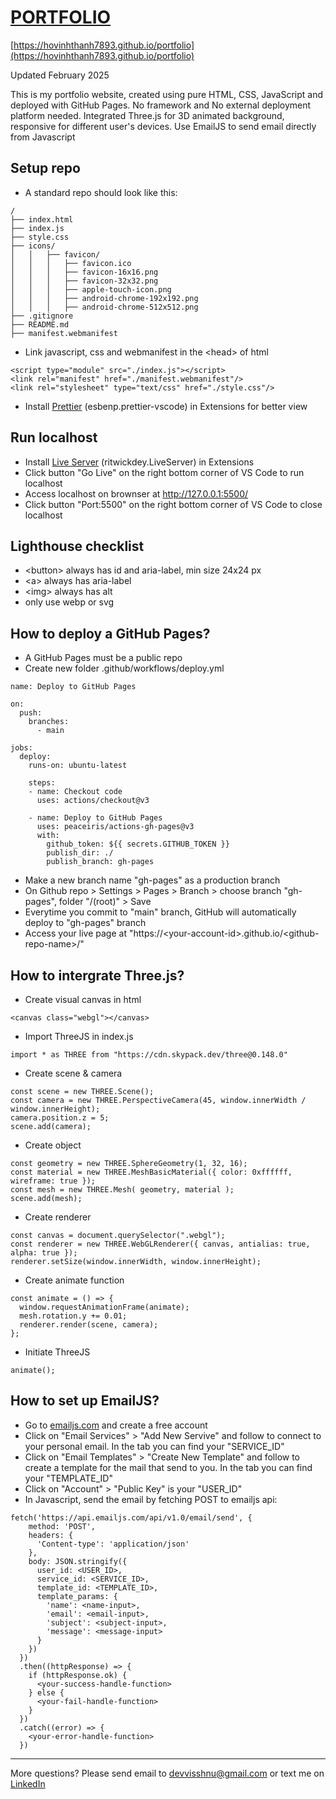 # [PORTFOLIO](https://hovinhthanh7893.github.io/portfolio)

[https://hovinhthanh7893.github.io/portfolio](https://hovinhthanh7893.github.io/portfolio)

Updated February 2025

This is my portfolio website, created using pure HTML, CSS, JavaScript and deployed with GitHub Pages. No framework and No external deployment platform needed. Integrated Three.js for 3D animated background, responsive for different user's devices. Use EmailJS to send email directly from Javascript

## Setup repo

- A standard repo should look like this:

```
/
├── index.html
├── index.js
├── style.css
├── icons/
│   │   ├── favicon/
│   │   │   ├── favicon.ico
│   │   │   ├── favicon-16x16.png
│   │   │   ├── favicon-32x32.png
│   │   │   ├── apple-touch-icon.png
│   │   │   ├── android-chrome-192x192.png
│   │   │   ├── android-chrome-512x512.png
├── .gitignore
├── README.md
├── manifest.webmanifest
```

- Link javascript, css and webmanifest in the \<head> of html

```
<script type="module" src="./index.js"></script>
<link rel="manifest" href="./manifest.webmanifest"/>
<link rel="stylesheet" type="text/css" href="./style.css"/>
```

- Install [Prettier](https://marketplace.visualstudio.com/items?itemName=esbenp.prettier-vscode) (esbenp.prettier-vscode) in Extensions for better view

## Run localhost

- Install [Live Server](https://marketplace.visualstudio.com/items?itemName=ritwickdey.LiveServer) (ritwickdey.LiveServer) in Extensions
- Click button "Go Live" on the right bottom corner of VS Code to run localhost
- Access localhost on brownser at http://127.0.0.1:5500/
- Click button "Port:5500" on the right bottom corner of VS Code to close localhost

## Lighthouse checklist

- \<button> always has id and aria-label, min size 24x24 px
- \<a> always has aria-label
- \<img> always has alt
- only use webp or svg

## How to deploy a GitHub Pages?

- A GitHub Pages must be a public repo
- Create new folder .github/workflows/deploy.yml

```
name: Deploy to GitHub Pages

on:
  push:
    branches:
      - main

jobs:
  deploy:
    runs-on: ubuntu-latest

    steps:
    - name: Checkout code
      uses: actions/checkout@v3

    - name: Deploy to GitHub Pages
      uses: peaceiris/actions-gh-pages@v3
      with:
        github_token: ${{ secrets.GITHUB_TOKEN }}
        publish_dir: ./
        publish_branch: gh-pages
```

- Make a new branch name "gh-pages" as a production branch
- On Github repo > Settings > Pages > Branch > choose branch "gh-pages", folder "/(root)" > Save
- Everytime you commit to "main" branch, GitHub will automatically deploy to "gh-pages" branch
- Access your live page at "https://\<your-account-id>.github.io/\<github-repo-name>/"

## How to intergrate Three.js?

- Create visual canvas in html

```
<canvas class="webgl"></canvas>
```

- Import ThreeJS in index.js

```
import * as THREE from "https://cdn.skypack.dev/three@0.148.0"
```

- Create scene & camera

```
const scene = new THREE.Scene();
const camera = new THREE.PerspectiveCamera(45, window.innerWidth / window.innerHeight);
camera.position.z = 5;
scene.add(camera);
```

- Create object

```
const geometry = new THREE.SphereGeometry(1, 32, 16);
const material = new THREE.MeshBasicMaterial({ color: 0xffffff, wireframe: true });
const mesh = new THREE.Mesh( geometry, material );
scene.add(mesh);
```

- Create renderer

```
const canvas = document.querySelector(".webgl");
const renderer = new THREE.WebGLRenderer({ canvas, antialias: true, alpha: true });
renderer.setSize(window.innerWidth, window.innerHeight);
```

- Create animate function

```
const animate = () => {
  window.requestAnimationFrame(animate);
  mesh.rotation.y += 0.01;
  renderer.render(scene, camera);
};
```

- Initiate ThreeJS

```
animate();
```

## How to set up EmailJS?

- Go to [emailjs.com](https://www.emailjs.com/) and create a free account
- Click on "Email Services" > "Add New Servive" and follow to connect to your personal email. In the tab you can find your "SERVICE_ID"
- Click on "Email Templates" > "Create New Template" and follow to create a template for the mail that send to you. In the tab you can find your "TEMPLATE_ID"
- Click on "Account" > "Public Key" is your "USER_ID"
- In Javascript, send the email by fetching POST to emailjs api:

```
fetch('https://api.emailjs.com/api/v1.0/email/send', {
    method: 'POST',
    headers: {
      'Content-type': 'application/json'
    },
    body: JSON.stringify({
      user_id: <USER_ID>,
      service_id: <SERVICE_ID>,
      template_id: <TEMPLATE_ID>,
      template_params: {
        'name': <name-input>,
        'email': <email-input>,
        'subject': <subject-input>,
        'message': <message-input>
      }
    })
  })
  .then((httpResponse) => {
    if (httpResponse.ok) {
      <your-success-handle-function>
    } else {
      <your-fail-handle-function>
    }
  })
  .catch((error) => {
    <your-error-handle-function>
  })
```

---

More questions? Please send email to [devvisshnu@gmail.com](mailto:hovinhthanh7893@gmail.com) or text me on [LinkedIn](https://www.linkedin.com/in/vishnu-dev-9a2810269)
